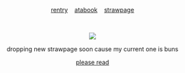 <p align="center">
  <a href="https://rentry.co/holyspawn"> rentry</a>  ‎ ‎ ‎  <a href="https://tokki.atabook.org"> atabook</a>  ‎ ‎ ‎  <a href="https://fated.straw.page"> strawpage</a>
  </p>
‎ ‎ 
<p align="center">
  <img src="https://files.catbox.moe/zbebyy.png">
</p>
<p align="center">
  dropping new strawpage soon cause my current one is buns
</p>
<p align="center">
<a href="https://rentry.co/nrmanreedus_"> please read</a>
</p>
